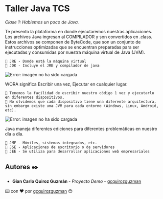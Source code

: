 # Taller Java TCS

_Clase 1: Hablemos un poco de Java._

Te presento la plataforma en donde ejecutaremos nuestras aplicaciones. Los archivos Java ingresan al COMPILADOR y son convertidos en .class. Estos archivos se componen de ByteCode, que son un conjunto de instrucciones optimizadas que se encuentran preparadas para ser ejecutadas y consumidas por nuestra máquina virtual de Java (JVM).

```
📢 JRE - Donde está la máquina virtual
📢 JDK - Incluye el JRE y compilador de java
```

![Error: imagen no ha sido cargada](https://github.com/gcquirozguzman/java-tcs-202001/blob/Clase-01/imagenes/plataforma.png)

WORA significa Escribir una vez, Ejecutar en cualquier lugar.

```
📢 Tenemos la facilidad de escribir nuestro código 1 vez y ejecutarlo en diferentes dispositivos. 
📢 No olvidemos que cada dispositivo tiene una diferente arquitectura, sin embargo existe una JVM para cada entorno (Windows, Linux, Android, etc).
```

![Error: imagen no ha sido cargada](https://github.com/gcquirozguzman/java-tcs-202001/blob/Clase-01/imagenes/wora.png)

Java maneja diferentes ediciones para diferentes problemáticas en nuestro día a día.

```
📢 JME - Móviles, sistemas integrados, etc.
📢 JSE - Aplicaciones de escritorio o de servidores
📢 JEE - Se utiliza para desarrollar aplicaciones web empresariales
```

## Autores ✒️

* **Gian Carlo Quiroz Guzmán** - *Proyecto Demo* - [gcquirozguzman](https://github.com/gcquirozguzman)



⌨️ con ❤️ por [gcquirozguzman](https://github.com/gcquirozguzman) 😊
